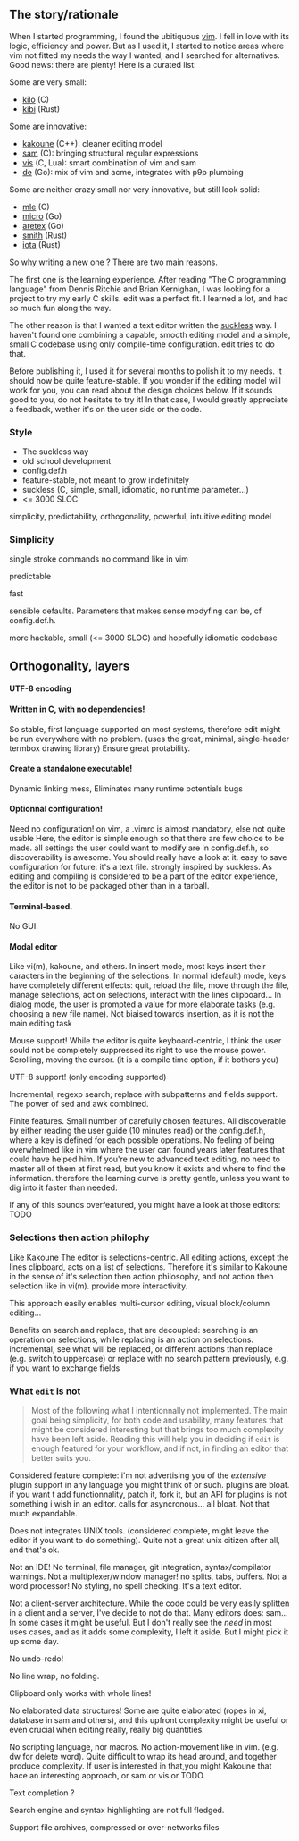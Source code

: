 ## The story/rationale

When I started programming, I found the ubitiquous [vim](https://www.vim.org). I fell in love with its
logic, efficiency and power. But as I used it, I started to notice areas where
vim not fitted my needs the way I wanted, and I searched for alternatives.
Good news: there are plenty! Here is a curated list:

Some are very small:
- [kilo](https://github.com/antirez/kilo) (C)
- [kibi](https://github.com/ilai-deutel/kibi) (Rust)

Some are innovative:
- [kakoune](https://kakoune.org/why-kakoune/why-kakoune.html) (C++): cleaner editing model
- [sam](http://doc.cat-v.org/plan_9/4th_edition/papers/sam/) (C): bringing structural regular expressions
- [vis](https://github.com/martanne/vis) (C, Lua): smart combination of vim and sam
- [de](https://github.com/driusan/de) (Go): mix of vim and acme, integrates with p9p plumbing

Some are neither crazy small nor very innovative, but still look solid:
- [mle](https://github.com/adsr/mle) (C)
- [micro](https://github.com/zyedidia/micro) (Go)
- [aretex](https://github.com/aretext/aretext) (Go)
- [smith](https://github.com/IGI-111/Smith) (Rust)
- [iota](https://github.com/gchp/iota) (Rust)

So why writing a new one ? There are two main reasons.

The first one is the learning experience. After reading "The C programming
language" from Dennis Ritchie and Brian Kernighan, I was looking for a project
to try my early C skills. edit was a perfect fit. I learned a lot, and had so
much fun along the way.

The other reason is that I wanted a text editor written the [suckless](https://suckless.org) way.
I haven't found one combining a capable, smooth editing model and a simple,
small C codebase using only compile-time configuration. edit tries to do that.

Before publishing it, I used it for several months to polish it to my needs. It
should now be quite feature-stable. If you wonder if the editing model will work
for you, you can read about the design choices below. If it sounds good to you,
do not hesitate to try it! In that case, I would greatly appreciate a feedback,
wether it's on the user side or the code.

### Style

* The suckless way
* old school development
* config.def.h
* feature-stable, not meant to grow indefinitely
* suckless (C, simple, small, idiomatic, no runtime parameter...)
* <= 3000 SLOC

simplicity, predictability, orthogonality, powerful, intuitive editing model


### Simplicity

single stroke commands
no command like in vim

predictable

fast

sensible defaults. Parameters that makes sense modyfing can be, cf config.def.h.

more hackable, small (<= 3000 SLOC) and hopefully idiomatic codebase

## Orthogonality, layers

#### UTF-8 encoding

#### Written in C, with no dependencies!

So stable, first language supported on most systems, therefore edit might be run
everywhere with no problem.
(uses the great, minimal, single-header termbox drawing library)
Ensure great protability.

#### Create a standalone executable!

Dynamic linking mess, Eliminates many runtime potentials bugs

#### Optionnal configuration!

Need no configuration! on vim, a .vimrc is almost mandatory, else not quite usable
Here, the editor is simple enough so that there are few choice to be made.
all settings the user could want to modify are in config.def.h, so discoverability
is awesome. You should really have a look at it. easy to save configuration for
future: it's a text file. strongly inspired by suckless.
As editing and compiling is considered to be a part of the editor experience, the
editor is not to be packaged other than in a tarball.

#### Terminal-based.

No GUI.

#### Modal editor

Like vi(m), kakoune, and others. In insert mode, most keys insert
their caracters in the beginning of the selections. In normal (default) mode,
keys have completely different effects: quit, reload the file, move through the
file, manage selections, act on selections, interact with the lines clipboard...
In dialog mode, the user is prompted a value for more elaborate tasks
(e.g. choosing a new file name). Not biaised towards insertion, as it is not the
main editing task

Mouse support! While the editor is quite keyboard-centric, I think the user sould
not be completely suppressed its right to use the mouse power.
Scrolling, moving the cursor.
(it is a compile time option, if it bothers you)

UTF-8 support! (only encoding supported)

Incremental, regexp search; replace with subpatterns and fields support.
The power of sed and awk combined.

Finite features. Small number of carefully chosen features. All discoverable by
either reading the user guide (10 minutes read) or the config.def.h, where a
key is defined for each possible operations. No feeling of being overwhelmed like
in vim where the user can found years later features that could have helped him.
If you're new to advanced text editing, no need to master all of them at first
read, but you know it exists and where to find the information.
therefore the learning curve is pretty gentle, unless you want to dig into it
faster than needed. 

If any of this sounds overfeatured, you might have a look at those editors: TODO

### Selections then action philophy

Like Kakoune
The editor is selections-centric. All editing actions, except the lines clipboard,
acts on a list of selections. Therefore it's similar to Kakoune in the sense of
it's selection then action philosophy, and not action then selection like in vi(m).
provide more interactivity.

This approach easily enables multi-cursor editing, visual block/column editing...

Benefits on search and replace, that are decoupled: searching is an operation on
selections, while replacing is an action on selections.
incremental, see what will be replaced, or different actions than replace
(e.g. switch to uppercase)
or replace with no search pattern previously, e.g. if you want to exchange fields


### What `edit` is not

> Most of the following what I intentionnally not implemented. The main goal being
simplicity, for both code and usability, many features that might be considered
interesting but that brings too much complexity have been left aside. Reading
this will help you in deciding if `edit` is enough featured for your workflow,
and if not, in finding an editor that better suits you. 

Considered feature complete: i'm not advertising you of the *extensive* plugin
support in any language you might think of or such. plugins are bloat. if you want
t add functionnality, patch it, fork it, but an API for plugins is not something i wish
in an editor. calls for asyncronous... all bloat. Not that much expandable.

Does not integrates UNIX tools. (considered complete, might leave the editor if
you want to do something). Quite not a great unix citizen after all, and that's
ok.

Not an IDE! No terminal, file manager, git integration, syntax/compilator warnings.
Not a multiplexer/window manager! no splits, tabs, buffers.
Not a word processor! No styling, no spell checking.
It's a text editor.

Not a client-server architecture. While the code could be very easily splitten
in a client and a server, I've decide to not do that. Many editors does: sam...
In some cases it might be useful. But I don't really see the *need* in most
uses cases, and as it adds some complexity, I left it aside. But I might pick it
up some day.

No undo-redo!

No line wrap, no folding.

Clipboard only works with whole lines!

No elaborated data structures! Some are quite elaborated (ropes in xi, database
in sam and others), and this upfront complexity might be useful or even crucial
when editing really, really big quantities.

No scripting language, nor macros. No action-movement like in vim. (e.g. dw for
delete word).
Quite difficult to wrap its head around, and
together produce complexity. If user is interested in that,you might Kakoune that
hace an interesting approach, or sam or vis or TODO.

Text completion ?

Search engine and syntax highlighting are not full fledged.

Support file archives, compressed or over-networks files

